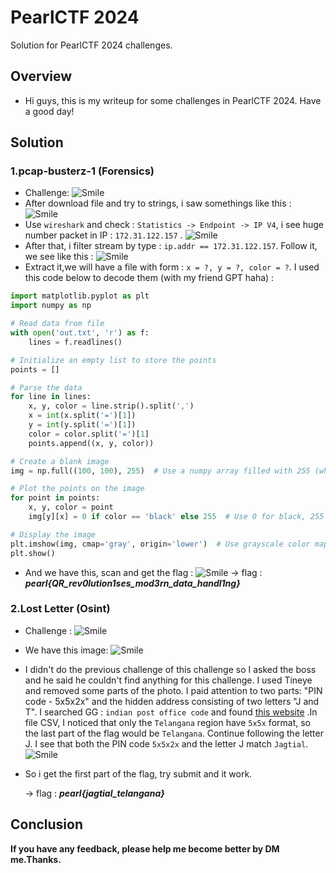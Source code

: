 # PearlCTF 2024


Solution for PearlCTF 2024 challenges.

<!--more-->
## Overview
- Hi guys, this is my writeup for some challenges in PearlCTF 2024. Have a good day!

## Solution

### 1.pcap-busterz-1 (Forensics)
- Challenge: 
    ![Smile](/PearlCTF/pcap-busterz-1.png)
- After download file and try to strings, i saw somethings like this : 
    ![Smile](/PearlCTF/image3.png)
- Use ```wireshark``` and check : ```Statistics -> Endpoint -> IP V4```, i see huge number packet in IP : ```172.31.122.157``` . 
    ![Smile](/PearlCTF/image.png)
- After that, i filter stream by type : ```ip.addr == 172.31.122.157```. Follow it, we see like this : 
    ![Smile](/PearlCTF/image4.png)
- Extract it,we will have a file with form : ``` x = ?, y = ?, color = ? ```. I used this code below to decode them (with my friend GPT haha) :

```python
import matplotlib.pyplot as plt
import numpy as np

# Read data from file
with open('out.txt', 'r') as f:
    lines = f.readlines()

# Initialize an empty list to store the points
points = []

# Parse the data
for line in lines:
    x, y, color = line.strip().split(',')
    x = int(x.split('=')[1])
    y = int(y.split('=')[1])
    color = color.split('=')[1]
    points.append((x, y, color))

# Create a blank image
img = np.full((100, 100), 255)  # Use a numpy array filled with 255 (white)

# Plot the points on the image
for point in points:
    x, y, color = point
    img[y][x] = 0 if color == 'black' else 255  # Use 0 for black, 255 for white

# Display the image
plt.imshow(img, cmap='gray', origin='lower')  # Use grayscale color map
plt.show()
```

- And we have this, scan and get the flag : 
    ![Smile](/PearlCTF/pcap-busterz-1/image2.png)
    -> flag : <b>*pearl{QR_rev0lution1ses_mod3rn_data_handl1ng}*</b>

### 2.Lost Letter (Osint)
- Challenge : 
    ![Smile](/PearlCTF/lost-letter/Lost-letter.png)

- We have this image: 
    ![Smile](/PearlCTF/lost-letter/letter2.png)
- I didn't do the previous challenge of this challenge so I asked the boss and he said he couldn't find anything for this challenge. I used Tineye and removed some parts of the photo. I paid attention to two parts: "PIN code - 5x5x2x" and the hidden address consisting of two letters "J and T". I searched GG : ```indian post office code``` and found [this website](https://data.gov.in/catalog/all-india-pincode-directory) .In file CSV, I noticed that only the ```Telangana``` region have ```5x5x``` format, so the last part of the flag would be ```Telangana```. Continue following the letter J. I see that both the PIN code ```5x5x2x``` and the letter J match ```Jagtial```.
    ![Smile](/PearlCTF/lost-letter/image2.png)
- So i get the first part of the flag, try submit and it work.

    -> flag : <b>*pearl{jagtial_telangana}*</b>

## Conclusion

<b>If you have any feedback, please help me become better by DM me.Thanks.</b>
